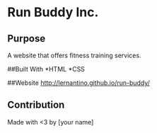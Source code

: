 # Run Buddy Inc.

## Purpose
A website that offers fitness training services.

##Built With
*HTML
*CSS

##Website
http://lernantino.github.io/run-buddy/

## Contribution
Made with <3 by [your name]

